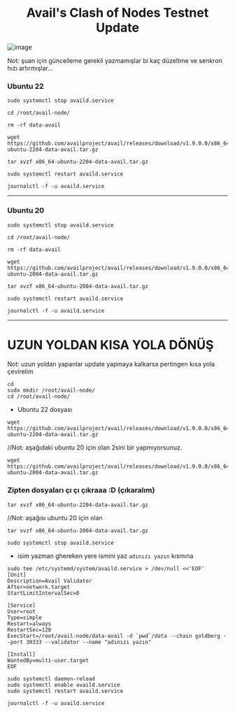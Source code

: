 # <h1 align="center">Avail's Clash of Nodes Testnet Update</h1>

![image](https://github.com/molla202/Avail/assets/91562185/a6461113-7737-40a0-9d2a-3049a7097663)

Not: şuan için güncelleme gerekli yazmamışlar bi kaç düzeltme ve senkron hızı artırmışlar...
### Ubuntu 22
```
sudo systemctl stop availd.service
```
```
cd /root/avail-node/
```
```
rm -rf data-avail
```
```
wget https://github.com/availproject/avail/releases/download/v1.9.0.0/x86_64-ubuntu-2204-data-avail.tar.gz
```
```
tar xvzf x86_64-ubuntu-2204-data-avail.tar.gz
```

```
sudo systemctl restart availd.service
```
```
journalctl -f -u availd.service
```
--------------------
### Ubuntu 20 
```
sudo systemctl stop availd.service
```
```
cd /root/avail-node/
```
```
rm -rf data-avail
```
```
wget https://github.com/availproject/avail/releases/download/v1.9.0.0/x86_64-ubuntu-2004-data-avail.tar.gz
```
```
tar xvzf x86_64-ubuntu-2004-data-avail.tar.gz
```

```
sudo systemctl restart availd.service
```
```
journalctl -f -u availd.service
```

-------------------------
# UZUN YOLDAN KISA YOLA DÖNÜŞ
Not: uzun yoldan yapanlar update yapmaya kalkarsa pertingen kısa yola çevirelim
```
cd
sudo mkdir /root/avail-node/
cd /root/avail-node/
```

* Ubuntu 22 dosyası
```
wget https://github.com/availproject/avail/releases/download/v1.9.0.0/x86_64-ubuntu-2204-data-avail.tar.gz
```
//Not: aşağıdaki ubuntu 20 için olan 2sini bir yapmıyorsunuz.
```
wget https://github.com/availproject/avail/releases/download/v1.9.0.0/x86_64-ubuntu-2004-data-avail.tar.gz
```
### Zipten dosyaları çı çı çıkraaa :D (çıkaralım)
```
tar xvzf x86_64-ubuntu-2204-data-avail.tar.gz
```
//Not: aşağısı ubuntu 20 için olan
```
tar xvzf x86_64-ubuntu-2004-data-avail.tar.gz
```
```
sudo systemctl stop availd.service
```
* isim yazman ghereken yere ismini yaz `adınızı yazın` kısmına
```
sudo tee /etc/systemd/system/availd.service > /dev/null <<'EOF'
[Unit]
Description=Avail Validator
After=network.target
StartLimitIntervalSec=0

[Service]
User=root
Type=simple
Restart=always
RestartSec=120
ExecStart=/root/avail-node/data-avail -d `pwd`/data --chain goldberg --port 30333 --validator --name "adınızı yazın"

[Install]
WantedBy=multi-user.target
EOF
```

```
sudo systemctl daemon-reload
sudo systemctl enable availd.service
sudo systemctl restart availd.service
```
```
journalctl -f -u availd.service
```
